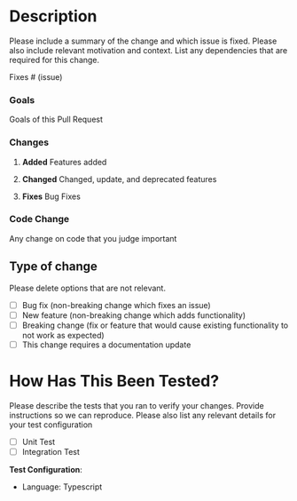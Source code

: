 # Description

Please include a summary of the change and which issue is fixed. Please also include relevant motivation and context. List any dependencies that are required for this change.

Fixes # (issue)

### Goals
Goals of this Pull Request

### Changes

1. **Added**
Features added

2. **Changed**
Changed, update, and deprecated features

3. **Fixes**
Bug Fixes

### Code Change
Any change on code that you judge important


## Type of change

Please delete options that are not relevant.

- [ ] Bug fix (non-breaking change which fixes an issue)
- [ ] New feature (non-breaking change which adds functionality)
- [ ] Breaking change (fix or feature that would cause existing functionality to not work as expected)
- [ ] This change requires a documentation update

# How Has This Been Tested?

Please describe the tests that you ran to verify your changes. Provide instructions so we can reproduce. Please also list any relevant details for your test configuration

- [ ] Unit Test
- [ ] Integration Test

**Test Configuration**:
* Language: Typescript